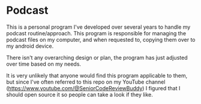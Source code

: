 # Podcast

This is a personal program I've developed over several years to handle my podcast routine/approach.
This program is responsible for managing the podcast files on my computer, and when requested to, copying
them over to my android device.

There isn't any overarching design or plan, the program has just adjusted over time based on my needs.

It is very unlikely that anyone would find this program applicable to them, but since I've often referred
to this repo on my YouTube channel (https://www.youtube.com/@SeniorCodeReviewBuddy) I figured that I should
open source it so people can take a look if they like.
